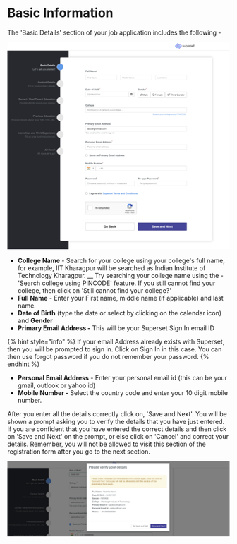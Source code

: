 # Basic Information

The 'Basic Details' section of your job application includes the following -&#x20;

![](<../../.gitbook/assets/image (229).png>)

* **College Name** - Search for your college using your college's full name, for example, IIT Kharagpur will be searched as Indian Institute of Technology Kharagpur. __ Try searching your college name using the - 'Search college using PINCODE' feature. If you still cannot find your college, then click on 'Still cannot find your college?'
* **Full Name** - Enter your First name, middle name (if applicable) and last name.
* **Date of Birth** (type the date or select by clicking on the calendar icon) and **Gender**
* **Primary Email Address -** This will be your Superset Sign In email ID

{% hint style="info" %}
If your email Address already exists with Superset, then you will be prompted to sign in. Click on Sign In in this case. You can then use forgot password if you do not remember your password.
{% endhint %}

* **Personal Email Address** - Enter your personal email id (this can be your gmail, outlook or yahoo id)
* **Mobile Number -** Select the country code and enter your 10 digit mobile number.

After you enter all the details correctly click on, 'Save and Next'. You will be shown a prompt asking you to verify the details that you have just entered. If you are confident that you have entered the correct details and then click on 'Save and Next' on the prompt, or else click on 'Cancel' and correct your details. Remember, you will not be allowed to visit this section of the registration form after you go to the next section.

![](<../../.gitbook/assets/image (237).png>)

